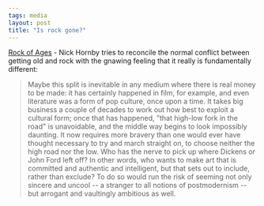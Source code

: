 ```yaml
---
tags: media
layout: post
title: "Is rock gone?"
---
```




<a href="http://www.nytimes.com/2004/05/21/opinion/21HORN.html">Rock of Ages</a> - Nick Hornby tries to reconcile the normal conflict between getting old and rock with the gnawing feeling that it really is fundamentally different:

<blockquote>Maybe this split is inevitable in any medium where there is real money to be made: it has certainly happened in film, for example, and even literature was a form of pop culture, once upon a time. It takes big business a couple of decades to work out how best to exploit a cultural form; once that has happened, "that high-low fork in the road" is unavoidable, and the middle way begins to look impossibly daunting. It now requires more bravery than one would ever have thought necessary to try and march straight on, to choose neither the high road nor the low. Who has the nerve to pick up where Dickens or John Ford left off? In other words, who wants to make art that is committed and authentic and intelligent, but that sets out to include, rather than exclude? To do so would run the risk of seeming not only sincere and uncool -- a stranger to all notions of postmodernism -- but arrogant and vaultingly ambitious as well.</blockquote>


